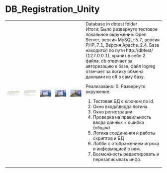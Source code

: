 # DB_Registration_Unity
<table>
    <tr>
        <td>
            <img src="Assets/Screens/db1.PNG" alt="">
        </td>
        <td>
            <img src="Assets/Screens/db2.PNG" alt="">
        </td>
        <td>
            <img src="Assets/Screens/login.PNG" alt="">
        </td>
        <td>
            <img src="Assets/Screens/reg.PNG" alt="">
        </td>
        <td>
            <img src="Assets/Screens/lobby.PNG" alt="">
        </td>
        <td width="50%">
            Database in dbtest folder<br>
            Итоги:
 Было развернуто тестовое локальное окружение:
Open Server, версия MySQL-5.7, версия PHP_7.1, Версия Apache_2.4.
База находится по пути http://dbtest/ (127.0.0.1), хранит в себе 2 файла, db отвечает за авторизацию к базе, файл logreg отвечает за логику обмена данными из c# в саму базу.

Реализовано:
0. Развернуто окружение.
1. Тестовая БД с ключом по id.
2. Окно входа\ввода логина.
3. Окно регистрации.
4. Проверка на правильность ввода данных + ошибка (общая)
5. Логика соединения и работы скриптов и БД
6. Лобби с отображением игрока и информацией о нем.
7. Возможность редактировать и перезаписывать инфо.<br>
        </td>
    </tr>
</table> 
